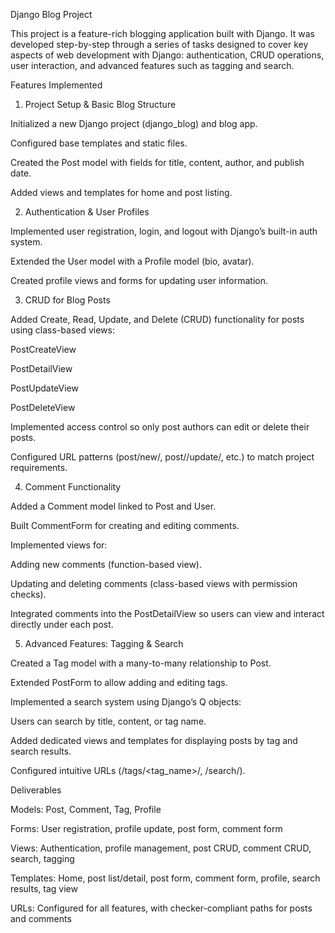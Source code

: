 Django Blog Project

This project is a feature-rich blogging application built with Django. It was developed step-by-step through a series of tasks designed to cover key aspects of web development with Django: authentication, CRUD operations, user interaction, and advanced features such as tagging and search.

Features Implemented
1. Project Setup & Basic Blog Structure

Initialized a new Django project (django_blog) and blog app.

Configured base templates and static files.

Created the Post model with fields for title, content, author, and publish date.

Added views and templates for home and post listing.

2. Authentication & User Profiles

Implemented user registration, login, and logout with Django’s built-in auth system.

Extended the User model with a Profile model (bio, avatar).

Created profile views and forms for updating user information.

3. CRUD for Blog Posts

Added Create, Read, Update, and Delete (CRUD) functionality for posts using class-based views:

PostCreateView

PostDetailView

PostUpdateView

PostDeleteView

Implemented access control so only post authors can edit or delete their posts.

Configured URL patterns (post/new/, post/<pk>/update/, etc.) to match project requirements.

4. Comment Functionality

Added a Comment model linked to Post and User.

Built CommentForm for creating and editing comments.

Implemented views for:

Adding new comments (function-based view).

Updating and deleting comments (class-based views with permission checks).

Integrated comments into the PostDetailView so users can view and interact directly under each post.

5. Advanced Features: Tagging & Search

Created a Tag model with a many-to-many relationship to Post.

Extended PostForm to allow adding and editing tags.

Implemented a search system using Django’s Q objects:

Users can search by title, content, or tag name.

Added dedicated views and templates for displaying posts by tag and search results.

Configured intuitive URLs (/tags/<tag_name>/, /search/).

Deliverables

Models: Post, Comment, Tag, Profile

Forms: User registration, profile update, post form, comment form

Views: Authentication, profile management, post CRUD, comment CRUD, search, tagging

Templates: Home, post list/detail, post form, comment form, profile, search results, tag view

URLs: Configured for all features, with checker-compliant paths for posts and comments